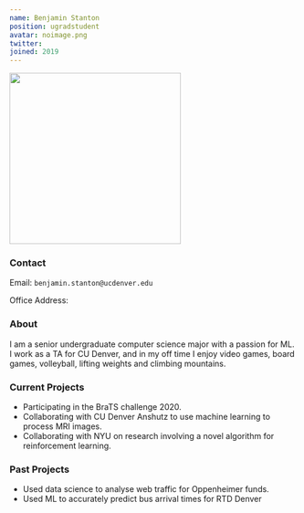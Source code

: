 ```yaml
---
name: Benjamin Stanton 
position: ugradstudent
avatar: noimage.png
twitter:
joined: 2019
---
```


<img width="300" src="{{site.baseurl}}/images/people/{{page.avatar}}" data-action="zoom">

### Contact

Email: `benjamin.stanton@ucdenver.edu`<br>

Office Address: <br>

### About
I am a senior undergraduate computer science major with a passion for ML. I work as a TA for CU Denver, and in my off time I enjoy video games, board games, volleyball, lifting weights and climbing mountains. 

### Current Projects

- Participating in the BraTS challenge 2020. 
- Collaborating with CU Denver Anshutz to use machine learning to process MRI images. 
- Collaborating with NYU on research involving a novel algorithm for reinforcement learning. 
 
### Past Projects
- Used data science to analyse web traffic for Oppenheimer funds. 
- Used ML to accurately predict bus arrival times for RTD Denver
